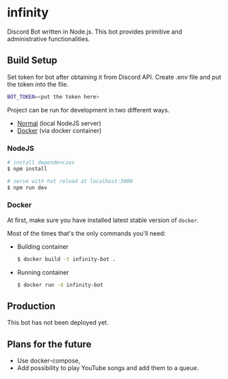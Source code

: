 # infinity

Discord Bot written in Node.js. This bot provides primitive and administrative functionalities.

## Build Setup
Set token for bot after obtaining it from Discord API. Create .env file and put the token into the file.

```bash
BOT_TOKEN=<put the token here>
```

Project can be run for development in two different ways.
- [Normal](#nodejs) (local NodeJS server)
- [Docker](#docker) (via docker container)

### NodeJS
```bash
# install dependencies
$ npm install

# serve with hot reload at localhost:3000
$ npm run dev
```

### Docker
At first, make sure you have installed latest stable version of `docker`.

Most of the times that's the only commands you'll need:

- Building container
  ```bash
  $ docker build -t infinity-bot .
  ```
- Running container
  ```bash
  $ docker run -d infinity-bot
  ```

## Production

This bot has not been deployed yet.

## Plans for the future

 - Use docker-compose,
 - Add possibility to play YouTube songs and add them to a queue.
